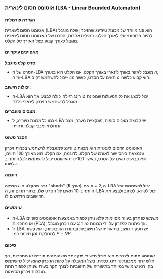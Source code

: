 ### אוטומט חסום לינארית (LBA - Linear Bounded Automaton)

#### הגדרה פורמלית
אוטומט חסום לינארית (LBA) הוא סוג מיוחד של מכונת טיורינג שהזיכרון שלה מוגבל להיות פרופורציונלי לאורך הקלט. במילים אחרות, הסרט של האוטומט חסום לינארית מוגבל לאורך קבוע כפול האורך של הקלט.

#### מאפיינים עיקריים
**סרט קלט מוגבל**:
   - הסרט של ה-LBA מוגבל לאזור באורך לינארי באורך הקלט. אם הקלט הוא באורך $n$, אז ה-LBA יכול להשתמש רק ב- $cn$ תאים על הסרט, כאשר $c$ הוא קבוע כלשהו.

**יכולות חישוב**:
   - ה-LBA יכול לבצע את כל הפעולות שמכונת טיורינג רגילה יכולה לבצע, אך הוא מוגבל להשתמש בזיכרון לינארי בלבד.

**מצבים ומעברים**:
   - כמו כל מכונת טיורינג, ל-LBA יש קבוצת מצבים סופית, פונקציית מעבר, מצב התחלתי ומצבי קבלה ודחייה.

#### הסבר פשוט
האוטומט החסום לינארית הוא מכונת טיורינג שמוגבלת להשתמש בכמות זיכרון שנמצאת ביחס ישר לאורכו של הקלט. לדוגמה, אם הקלט הוא באורך 100 תווים, האוטומט יכול להשתמש לכל היותר ב- c⋅100 תאים על הסרט, כאשר $c$ הוא קבוע כלשהו.

#### דוגמה
נניח שהקלט הוא המילה "abcde" (אורך 5). אם c = 2, ה-LBA יכול להשתמש לכל היותר ב-10 תאים על הסרט שלו. בתוך תחום זה, ה-LBA יכול לקרוא, לכתוב ולבצע את החישובים הדרושים לו.

#### שימושים
- ה-LBA משמש לפתרון בעיות מסוימות שלא ניתן לפתור באמצעות אוטומטים סופיים או מחסניות (PDA), אך ניתנות לפתרון על ידי מכונות טיורינג עם זיכרון מוגבל.
- ל-LBA יש תפקיד חשוב בתיאוריה של חישוביות ובתורת הסיבוכיות, והוא קשור למחלקות זמן סיבוכי כמו $P$ ו- $NP$.

#### סיכום
אוטומט חסום לינארית הוא מודל חישובי חזק יותר מאוטומטים סופיים או מחסניות, אך חלש יותר ממכונת טיורינג כללית, בשל המגבלה על כמות הזיכרון שהוא יכול להשתמש בה. הוא שימושי במיוחד בתיאוריה של חישוביות לצורך חקר בעיות שניתן לפתור תחת מגבלות זיכרון מסוימות.
